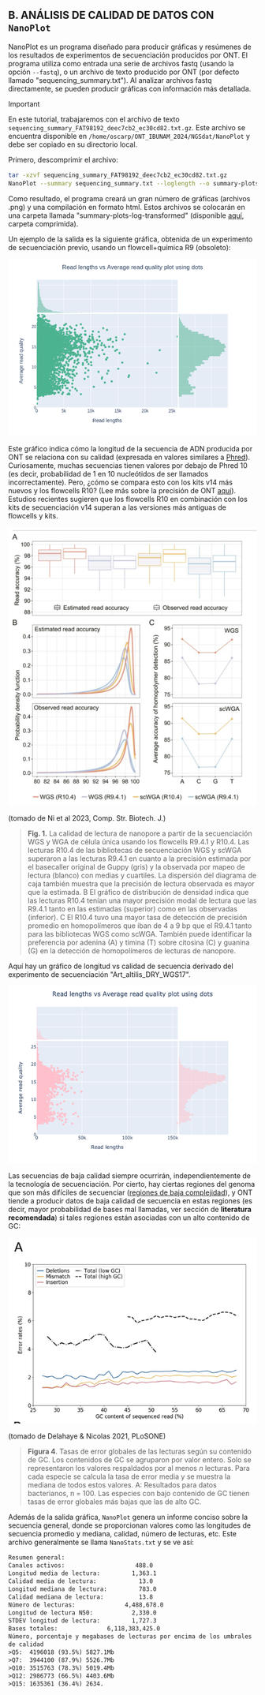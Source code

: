 ## B. ANÁLISIS DE CALIDAD DE DATOS CON `NanoPlot`
NanoPlot es un programa diseñado para producir gráficas y resúmenes de los resultados de experimentos de secuenciación producidos por ONT. El programa utiliza como entrada una serie de archivos fastq (usando la opción `--fastq`), o un archivo de texto producido por ONT (por defecto llamado "sequencing_summary.txt"). Al analizar archivos fastq directamente, se pueden producir gráficas con información más detallada.

>[!IMPORTANT]
>En este tutorial, trabajaremos con el archivo de texto `sequencing_summary_FAT98192_deec7cb2_ec30cd82.txt.gz`. Este archivo se encuentra disponible en `/home/oscarp/ONT_IBUNAM_2024/NGSdat/NanoPlot` y debe ser copiado en su directorio local.

Primero, descomprimir el archivo:

```bash
tar -xzvf sequencing_summary_FAT98192_deec7cb2_ec30cd82.txt.gz
NanoPlot --summary sequencing_summary.txt --loglength --o summary-plots-log-transformed
```

Como resultado, el programa creará un gran número de gráficas (archivos .png) y una compilación en formato html. Estos archivos se colocarán en una carpeta llamada "summary-plots-log-transformed" (disponible [aquí](https://github.com/siriusb-nox/ONT-workshop-Oct-2023/blob/main/NanoPlot/summary-plots-log-transformed.zip), carpeta comprimida).

Un ejemplo de la salida es la siguiente gráfica, obtenida de un experimento de secuenciación previo, usando un flowcell+química R9 (obsoleto):

<p align="center">
 <img src="https://github.com/siriusb-nox/ONT-workshop-Oct-2023/blob/main/IMG/LengthvsQualityScatterPlot_dot.png" alt="Longitud vs Calidad de secuencia"/>
</p>

Este gráfico indica cómo la longitud de la secuencia de ADN producida por ONT se relaciona con su calidad (expresada en valores similares a [Phred](https://en.wikipedia.org/wiki/Phred_quality_score)). Curiosamente, muchas secuencias tienen valores por debajo de Phred 10 (es decir, probabilidad de 1 en 10 nucleótidos de ser llamados incorrectamente). Pero, ¿cómo se compara esto con los kits v14 más nuevos y los flowcells R10? (Lee más sobre la precisión de ONT [aquí](https://nanoporetech.com/accuracy)). Estudios recientes sugieren que los flowcells R10 en combinación con los kits de secuenciación v14 superan a las versiones más antiguas de flowcells y kits.

<p align="center">
 <img src="https://github.com/siriusb-nox/ONT-workshop-Oct-2023/blob/main/IMG/Ni_al_2023_CompStrBioJ.png" alt="Longitud vs Calidad de secuencia"/>
</p>

(tomado de Ni et al 2023, Comp. Str. Biotech. J.)
>**Fig. 1.** La calidad de lectura de nanopore a partir de la secuenciación WGS y WGA de célula única usando los flowcells R9.4.1 y R10.4. Las lecturas R10.4 de las bibliotecas de secuenciación WGS y scWGA superaron a las lecturas R9.4.1 en cuanto a la precisión estimada por el basecaller original de Guppy (gris) y la observada por mapeo de lectura (blanco) con medias y cuartiles. La dispersión del diagrama de caja también muestra que la precisión de lectura observada es mayor que la estimada. B El gráfico de distribución de densidad indica que las lecturas R10.4 tenían una mayor precisión modal de lectura que las R9.4.1 tanto en las estimadas (superior) como en las observadas (inferior). C El R10.4 tuvo una mayor tasa de detección de precisión promedio en homopolímeros que iban de 4 a 9 bp que el R9.4.1 tanto para las bibliotecas WGS como scWGA. También puede identificar la preferencia por adenina (A) y timina (T) sobre citosina (C) y guanina (G) en la detección de homopolímeros de lecturas de nanopore.

Aquí hay un gráfico de longitud vs calidad de secuencia derivado del experimento de secuenciación "Art_altilis_DRY_WGS17".

<p align="center">
 <img src="https://github.com/siriusb-nox/ONT-workshop-Oct-2023/blob/main/IMG/LengthvsQualityScatterPlot_dot_Art_altilis_DRY_WGS17.png" alt="Longitud vs Calidad de secuencia"/>
</p>

Las secuencias de baja calidad siempre ocurrirán, independientemente de la tecnología de secuenciación. Por cierto, hay ciertas regiones del genoma que son más difíciles de secuenciar ([regiones de baja complejidad](https://academic.oup.com/nar/article/32/suppl_2/W628/1040725)), y ONT tiende a producir datos de baja calidad de secuencia en estas regiones (es decir, mayor probabilidad de bases mal llamadas, ver sección de **literatura recomendada**) si tales regiones están asociadas con un alto contenido de GC:

<p align="center">
 <img src="https://github.com/siriusb-nox/ONT-workshop-Oct-2023/blob/main/IMG/GC_qual_bias_ONT_Delahaye_Nicolas_2021_PLoSONE.png" alt="Contenido de GC y sesgo de calidad en datos de ONT"/>
</p>

(tomado de Delahaye & Nicolas 2021, PLoSONE)
>**Figura 4**. Tasas de error globales de las lecturas según su contenido de GC. Los contenidos de GC se agruparon por valor entero. Solo se representaron los valores respaldados por al menos *n* lecturas. Para cada especie se calcula la tasa de error media y se muestra la mediana de todos estos valores. A: Resultados para datos bacterianos, n = 100. Las especies con bajo contenido de GC tienen tasas de error globales más bajas que las de alto GC.

Además de la salida gráfica, `NanoPlot` genera un informe conciso sobre la secuencia general, donde se proporcionan valores como las longitudes de secuencia promedio y mediana, calidad, número de lecturas, etc. Este archivo generalmente se llama ``NanoStats.txt`` y se ve así:

```
Resumen general:         
Canales activos:                    488.0
Longitud media de lectura:         1,363.1
Calidad media de lectura:            13.0
Longitud mediana de lectura:         783.0
Calidad mediana de lectura:          13.8
Número de lecturas:              4,488,678.0
Longitud de lectura N50:           2,330.0
STDEV longitud de lectura:         1,727.3
Bases totales:              6,118,383,425.0
Número, porcentaje y megabases de lecturas por encima de los umbrales de calidad
>Q5:  4196018 (93.5%) 5827.1Mb
>Q7:  3944100 (87.9%) 5526.7Mb
>Q10: 3515763 (78.3%) 5019.4Mb
>Q12: 2986773 (66.5%) 4403.6Mb
>Q15: 1635361 (36.4%) 2634.

